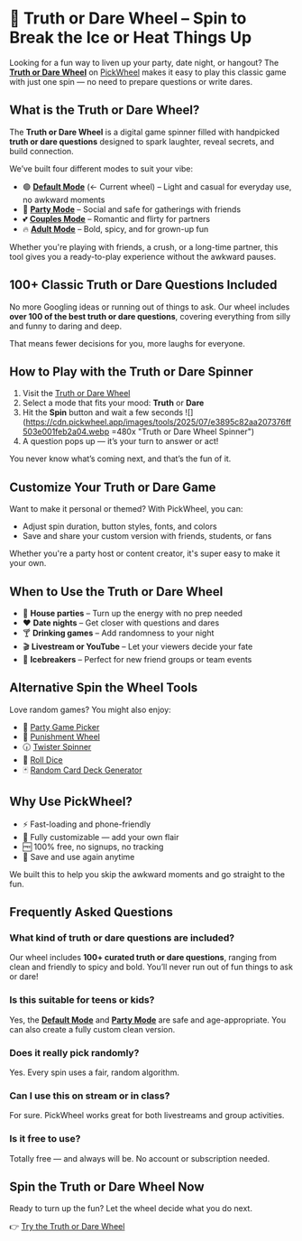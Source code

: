 # 🎉 Truth or Dare Wheel – Spin to Break the Ice or Heat Things Up

Looking for a fun way to liven up your party, date night, or hangout? The **[Truth or Dare Wheel](https://pickwheel.app/tools/truth-or-dare)** on [PickWheel](https://pickwheel.app) makes it easy to play this classic game with just one spin — no need to prepare questions or write dares.

## What is the Truth or Dare Wheel?

The **Truth or Dare Wheel** is a digital game spinner filled with handpicked **truth or dare questions** designed to spark laughter, reveal secrets, and build connection.

We’ve built four different modes to suit your vibe:

- 🟢 **[Default Mode](/tools/truth-or-dare)** (<- Current wheel) – Light and casual for everyday use, no awkward moments
- 🥳 **[Party Mode](/tools/truth-or-dare-party-mode)** – Social and safe for gatherings with friends
- 💕 **[Couples Mode](/tools/truth-or-dare-couple-mode)** – Romantic and flirty for partners
- 🔥 **[Adult Mode](/tools/truth-or-dare-adult-mode)** – Bold, spicy, and for grown-up fun

Whether you're playing with friends, a crush, or a long-time partner, this tool gives you a ready-to-play experience without the awkward pauses.

## 100+ Classic Truth or Dare Questions Included

No more Googling ideas or running out of things to ask. Our wheel includes **over 100 of the best truth or dare questions**, covering everything from silly and funny to daring and deep.

That means fewer decisions for you, more laughs for everyone.

## How to Play with the Truth or Dare Spinner

1. Visit the [Truth or Dare Wheel](https://pickwheel.app/tools/truth-or-dare)
2. Select a mode that fits your mood: **Truth** or **Dare**
3. Hit the **Spin** button and wait a few seconds
   ![](https://cdn.pickwheel.app/images/tools/2025/07/e3895c82aa207376ff503e001feb2a04.webp =480x "Truth or Dare Wheel Spinner")
4. A question pops up — it’s your turn to answer or act!

You never know what’s coming next, and that’s the fun of it.

## Customize Your Truth or Dare Game

Want to make it personal or themed? With PickWheel, you can:

- Adjust spin duration, button styles, fonts, and colors
- Save and share your custom version with friends, students, or fans

Whether you're a party host or content creator, it's super easy to make it your own.

## When to Use the Truth or Dare Wheel

- 🎉 **House parties** – Turn up the energy with no prep needed
- ❤️ **Date nights** – Get closer with questions and dares
- 🍸 **Drinking games** – Add randomness to your night
- 🎬 **Livestream or YouTube** – Let your viewers decide your fate
- 🧊 **Icebreakers** – Perfect for new friend groups or team events

## Alternative Spin the Wheel Tools

Love random games? You might also enjoy:

- 🎉 [Party Game Picker](/tools/party-game-picker)
- 👻 [Punishment Wheel](/tools/punishment-wheel)
- 🕡 [Twister Spinner](/tools/twister-spinner)
- 🎲 [Roll Dice ](/tools/dice-roller)
- 🃏 [Random Card Deck Generator](/tools/random-card-deck-generator)

## Why Use PickWheel?

- ⚡ Fast-loading and phone-friendly
- 🎨 Fully customizable — add your own flair
- 🆓 100% free, no signups, no tracking
- 💾 Save and use again anytime

We built this to help you skip the awkward moments and go straight to the fun.

## Frequently Asked Questions

### What kind of truth or dare questions are included?

Our wheel includes **100+ curated truth or dare questions**, ranging from clean and friendly to spicy and bold. You’ll never run out of fun things to ask or dare!

### Is this suitable for teens or kids?

Yes, the **[Default Mode](/tools/truth-or-dare)** and **[Party Mode](/tools/truth-or-dare-party-mode)** are safe and age-appropriate. You can also create a fully custom clean version.

### Does it really pick randomly?

Yes. Every spin uses a fair, random algorithm.

### Can I use this on stream or in class?

For sure. PickWheel works great for both livestreams and group activities.

### Is it free to use?

Totally free — and always will be. No account or subscription needed.

## Spin the Truth or Dare Wheel Now

Ready to turn up the fun? Let the wheel decide what you do next.

👉 [Try the Truth or Dare Wheel](https://pickwheel.app/tools/truth-or-dare)
